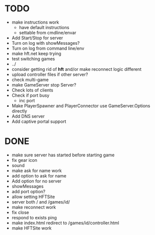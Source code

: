 TODO
====

*   make instructions work
    *   have default instructions
    *   settable from cmdline/envar
*   Add Start/Stop for server
*   Turn on log with showMessages?
*   Turn on log from command line/env
*   make hft.net keep trying
*   test switching games
*   ../
*   consider getting rid of __hft__ and/or make reconnect logic different
*   upload controller files if other server?
*   check multi-game
*   make GameServer stop Server?
*   Check lots of clients
*   Check if port busy
    *   inc port
*   Make PlayerSpawner and PlayerConnector use GameServer.Options directly
*   Add DNS server
*   Add captive portal support


DONE
====

*   make sure server has started before starting game
*   fix gear icon
*   sound
*   make ask for name work
*   add option to ask for name
*   Add option for no server
*   showMessages
*   add port option?
*   allow setting HFTSite
*   server both / and /games/id/
*   make reconnect work
*   fix close
*   respond to exists ping
*   make index.html redirect to /games/id/controller.html
*   make HFTSite work

